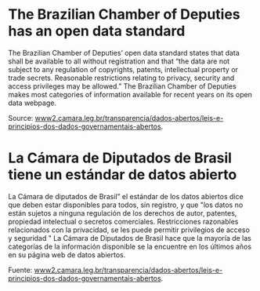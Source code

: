 # The Brazilian Chamber of Deputies has an open data standard

The Brazilian Chamber of Deputies’ open data standard states that data shall be available to all without registration and that “the data are not subject to any regulation of copyrights, patents, intellectual property or trade secrets. Reasonable restrictions relating to privacy, security and access privileges may be allowed.” The Brazilian Chamber of Deputies makes most categories of information available for recent years on its open data webpage.

Source: [www2.camara.leg.br/transparencia/dados-abertos/leis-e-principios-dos-dados-governamentais-abertos](http://www2.camara.leg.br/transparencia/dados-abertos/leis-e-principios-dos-dados-governamentais-abertos).

# La Cámara de Diputados de Brasil tiene un estándar de datos abierto

La Cámara de diputados de Brasil” el estándar de los datos abiertos dice que deben  estar disponibles para todos, sin registro, y que "los datos no están sujetos a ninguna regulación de los derechos de autor, patentes, propiedad intelectual o secretos comerciales. Restricciones razonables relacionados con la privacidad, se les puede permitir privilegios de acceso y seguridad " La Cámara de Diputados de Brasil hace que la mayoría de las categorías de la información disponible se la encuentre en los últimos años en su página web de datos abiertos.

Fuente: [www2.camara.leg.br/transparencia/dados-abertos/leis-e-principios-dos-dados-governamentais-abertos](http://www2.camara.leg.br/transparencia/dados-abertos/leis-e-principios-dos-dados-governamentais-abertos).
